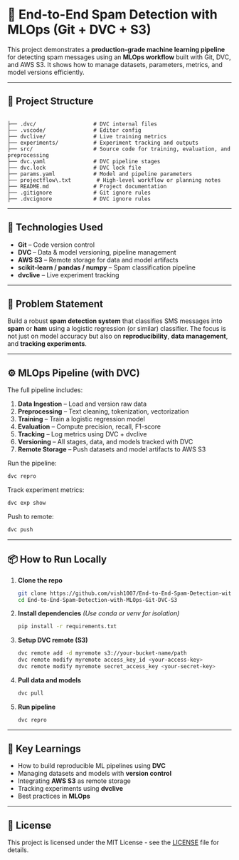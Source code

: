 # 🚀 End-to-End Spam Detection with MLOps (Git + DVC + S3)

This project demonstrates a **production-grade machine learning pipeline** for detecting spam messages using an **MLOps workflow** built with Git, DVC, and AWS S3. It shows how to manage datasets, parameters, metrics, and model versions efficiently.

---

## 📁 Project Structure

```

├── .dvc/                  # DVC internal files
├── .vscode/               # Editor config
├── dvclive/               # Live training metrics
├── experiments/           # Experiment tracking and outputs
├── src/                   # Source code for training, evaluation, and preprocessing
├── dvc.yaml               # DVC pipeline stages
├── dvc.lock               # DVC lock file
├── params.yaml            # Model and pipeline parameters
├── projectflow\.txt        # High-level workflow or planning notes
├── README.md              # Project documentation
├── .gitignore             # Git ignore rules
├── .dvcignore             # DVC ignore rules

````

---

## 🔧 Technologies Used

- **Git** – Code version control
- **DVC** – Data & model versioning, pipeline management
- **AWS S3** – Remote storage for data and model artifacts
- **scikit-learn / pandas / numpy** – Spam classification pipeline
- **dvclive** – Live experiment tracking

---

## 🧠 Problem Statement

Build a robust **spam detection system** that classifies SMS messages into **spam** or **ham** using a logistic regression (or similar) classifier. The focus is not just on model accuracy but also on **reproducibility**, **data management**, and **tracking experiments**.

---

## ⚙️ MLOps Pipeline (with DVC)

The full pipeline includes:

1. **Data Ingestion** – Load and version raw data
2. **Preprocessing** – Text cleaning, tokenization, vectorization
3. **Training** – Train a logistic regression model
4. **Evaluation** – Compute precision, recall, F1-score
5. **Tracking** – Log metrics using DVC + dvclive
6. **Versioning** – All stages, data, and models tracked with DVC
7. **Remote Storage** – Push datasets and model artifacts to AWS S3

Run the pipeline:

```bash
dvc repro
````

Track experiment metrics:

```bash
dvc exp show
```

Push to remote:

```bash
dvc push
```

---

## 📦 How to Run Locally

1. **Clone the repo**

   ```bash
   git clone https://github.com/vish1007/End-to-End-Spam-Detection-with-MLOps-Git-DVC-S3.git
   cd End-to-End-Spam-Detection-with-MLOps-Git-DVC-S3
   ```

2. **Install dependencies**
   *(Use conda or venv for isolation)*

   ```bash
   pip install -r requirements.txt
   ```

3. **Setup DVC remote (S3)**

   ```bash
   dvc remote add -d myremote s3://your-bucket-name/path
   dvc remote modify myremote access_key_id <your-access-key>
   dvc remote modify myremote secret_access_key <your-secret-key>
   ```

4. **Pull data and models**

   ```bash
   dvc pull
   ```

5. **Run pipeline**

   ```bash
   dvc repro
   ```

---

## 📌 Key Learnings

* How to build reproducible ML pipelines using **DVC**
* Managing datasets and models with **version control**
* Integrating **AWS S3** as remote storage
* Tracking experiments using **dvclive**
* Best practices in **MLOps**

---

## 📄 License

This project is licensed under the MIT License - see the [LICENSE](LICENSE) file for details.

```


